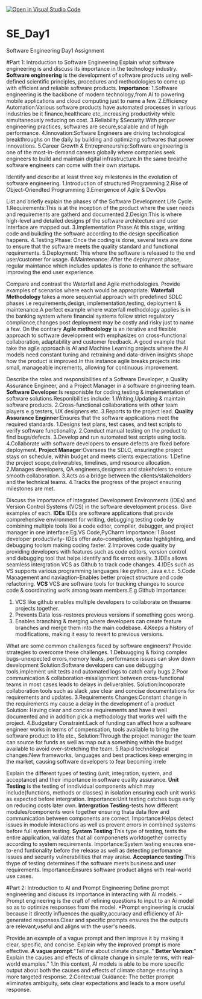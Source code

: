 [![Open in Visual Studio Code](https://classroom.github.com/assets/open-in-vscode-2e0aaae1b6195c2367325f4f02e2d04e9abb55f0b24a779b69b11b9e10269abc.svg)](https://classroom.github.com/online_ide?assignment_repo_id=18379262&assignment_repo_type=AssignmentRepo)
# SE_Day1
Software Engineering Day1 Assignment

#Part 1: Introduction to Software Engineering
Explain what software engineering is and discuss its importance in the technology industry.
**Software engineering** is the development of software products using well-defined scientific principles, procedures and methodologies to come up with efficient and reliable software products.
**Importance**:
1.Software engineering is the backbone of modern technology,from AI to powering mobile applications and cloud computing just to name a few.
2.Efficiency  Automation:Various software products have automated processes in various industries be it finance,healthcare etc,.increasing productivity while simultaneously reducing on cost.
3.Reliability $Security:With proper engineering practices, softwares are secure,scalable and of high performance.
4.Innovation:Software Engineers are driving technological breakthroughs on the daily by building and optimizing softwares that power innovations.
5.Career Growth & Entrepreneurship:Software engineering is one of the most-in-demand careers globally where companies seek engineers to build and maintain digital infrastructure.In the same breathe software engineers can come with their own startups.

Identify and describe at least three key milestones in the evolution of software engineering.
1.Introduction of structured Programming
2.Rise of Object-Oriendted Programming
3.Emergence of Agile & DevOps

List and briefly explain the phases of the Software Development Life Cycle.
1.Requirements:This is at the inception of the product where the user needs and requirements are gatherd and documented
2.Design:This is where high-level and detailed designs pf the software architecture and user interface are mapped out.
3.Implementation Phase:At this stage, writing code and buikding the software according to the design specification happens.
4.Testing Phase: Once the coding is done, several tests are done to ensure that the software meets the quality standard and functional requirements.
5.Deployment: This where the software is released to the end user/customer for usage.
6.Maintenance: After the deployment phase, regular maintance which includes updates is done to enhance the software improving the end user experience.

Compare and contrast the Waterfall and Agile methodologies. Provide examples of scenarios where each would be appropriate.
**Waterfall Methodology** takes a more sequential approach with predefined SDLC phases i.e requirements,design, implementation,testing, deployment & maintenance.A perfect example where waterfall methodology applies is in the banking system where financial systems follow strict regulatory compliance,changes post deployment may be costly and risky just to name a few. On the contrary **Agile methodology** is an iterative and flexible approach to software development with emphasizes on cross-functional collaboration, adaptability and customer feedback. A good example that take the agile approach is AI and Machine Learning projects where the AI models need constant tuning and retraining and data-driven insights shape how the product is improved.In this instance agile breaks projects into small, manageable increments, allowing for continuous improvement.

Describe the roles and responsibilities of a Software Developer, a Quality Assurance Engineer, and a Project Manager in a software engineering team.
**Software Developer**:Is responisble for coding,testing & implementation of software solutions.Responibilities include:
1.Writing,Updating & maintain software products.
2.Cross-functional collaborations with other team players e.g testers, UX designers etc.
3.Reports to the project lead.
**Quality Assurance Enginner**:Ensures that the software applications meet the required standards.
1.Designs test plans, test cases, and test scripts to verify software functionality.
2.Conduct manual testing on the product to find bugs/defects.
3.Develop and run automated test scripts using tools.
4.Collaborate with software developers to ensure defects are fixed before deployment.
**Project Manager**:Oversees the SDLC, ensuringthe project stays on schedule, within budget and meets clients expectations.
1.Define the project scope,deliverables, timelines, amd resource allocation.
2.Manages developers, QA engineers,designers and stakeholers to ensure smooth collaboration.
3.Acts as a bridge between the clients/stakeholders and the technical teams.
4.Tracks the progress of the project ensuring milestones are met.

Discuss the importance of Integrated Development Environments (IDEs) and Version Control Systems (VCS) in the software development process. Give examples of each.
**IDEs**
IDEs are software applications that provide comprehensive environment for writing, debugging testing code by combining multiple tools like a code editor, compiler, debugger, and project manager in one interface.Eg.VS Code,PyCharm
Importance:
1.Boost developer productivity- IDEs offer auto-completion, syntax highlighting, and debugging toolsm making coding faster.
2.Improves code quality by providing developers with features such as code editors, version control and debugging tool that helps identify and fix errors easily.
3.IDEs allows seamless intergration VCS as Github to track code changes.
4.IDEs such as VS supports various programming languages like python, Java e.t.c.
5.Code Management and naviagtion-Enables better project structure and code refactoring.
**VCS**
VCS are software tools for tracking changes to source code & coordinating work among team  members.E.g Github
Importance:
1. VCS like github enables multiple developers to collaborate on thesame projects together.
2. Prevents Data loss-restores previous versions if something goes wrong.
3. Enables branching & merging where developers can create feature branches and merge them into the main codebase.
4.Keeps a history of modifications, making it easy to revert to previous versions. 

What are some common challenges faced by software engineers? Provide strategies to overcome these challenges.
1.Debuugging & fixing complex bugs-unexpected errors,memory leaks, performance issues can slow down development
Solution:Software developers can use debugging tools,implement unit tests and automated logs to catch early bugs
2.Poor communication & collaboration-misalignment between cross-functional teams in most cases leads to delays in deliverables.
Solution:Incoporate collaboration tools such as slack ,use clear and concise documentations for requirements and updates.
3.Requirements Changes:Constant change in the requirements my cause a delay in the development of  a product
Solution: Having clear and concise requirements and have it well documented and in addition pick a methodology that works well with the project.
4.Budgetary Constraint:Lack of funding can affect how a software engineer works in terms of compensation, tools available to bring the software product to life etc.,
Solution:Through the project manager the team can source for funds as well as map out a something within the budget available to avoid over-stretching the team.
5.Rapid technological changes:New frameworks, languages and best practices keep emerging in the market, causing software developers to fear becoming irrele

Explain the different types of testing (unit, integration, system, and acceptance) and their importance in software quality assurance.
**Unit Testing** is the testing of inndividual components which may include(functions, methods or classes) in isolation ensuring each unit works as expected before intergration. 
Importance:Unit testing catches bugs early on reducing costs later own.
**Intergration Testing**-tests how different modules/components work together ensuring thata data flow and communication between components are correct.
Importance:Helps detect issues in module interactions as well as prevent errors in combined systems before full system testing.
**System Testing**:This type of testing, tests the entire application, validates that all componenets worktogether correctly according to system requirements.
Importance:System testing ensures ene-to-end funtionality before the release as well as detecting perfomance issues and security vulnerabilities that may araise.
**Acceptance testing**:This thype of testing determines if the software meets business and user requirements.
Importance:Ensures software product aligns with real-world use cases.

#Part 2: Introduction to AI and Prompt Engineering
Define prompt engineering and discuss its importance in interacting with AI models.
-Prompt engineering is the craft of refining questions to input to an Ai model so as to optimize responses from the model.
*Prompt engineering is crucial because it directly influences the quality,accuracy and efficiency of AI-generated responses.Clear and specific prompts ensures the the outputs are relevant,useful and aligns with the user's needs.

Provide an example of a vague prompt and then improve it by making it clear, specific, and concise. Explain why the improved prompt is more effective.
**A vague prompt**:"Tell me about climate change.."
**Better Version**:" Explain the causes and effects of climate change in simple terms, with real-world examples."
1.In this context, AI models is able to be more specific output about both the causes and effects of climate change ensuring a more targeted response.
2.Contextual Guidance: The better prompt eliminates ambiguity, sets clear expectations and leads to a more useful response.



